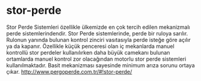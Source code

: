 # stor-perde
Stor Perde Sistemleri özellikle ülkemizde en çok tercih edilen mekanizmalı perde sistemlerindendir. Stor Perde sistemlerinde, perde bir ruloya sarılır. Rulonun yanında bulunan kontrol zinciri vasıtasıyla perde isteğe göre açılır ya da kapanır. Özellikle küçük penceresi olan iç mekanlarda manuel kontrollü stor perdeler kullanılırken daha büyük camekanı bulunan ortamlarda manuel kontrol zor olacağından motorlu stor perde sistemleri kullanılmaktadır. Basit mekanizması sayesinde minimum arıza sorunu ortaya çıkar. http://www.pergoperde.com.tr/#!stor-perde/
